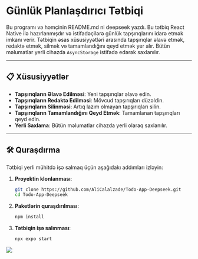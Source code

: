 # Günlük Planlaşdırıcı Tətbiqi

Bu programı və həmçinin README.md ni deepseek yazdı.
Bu tətbiq React Native ilə hazırlanmışdır və istifadəçilərə günlük tapşırıqlarını idarə etmək imkanı verir. Tətbiqin əsas xüsusiyyətləri arasında tapşırıqlar əlavə etmək, redaktə etmək, silmək və tamamlandığını qeyd etmək yer alır. Bütün məlumatlar yerli cihazda `AsyncStorage` istifadə edərək saxlanılır.

---

## 📋 Xüsusiyyətlər

- **Tapşırıqların Əlavə Edilməsi**: Yeni tapşırıqlar əlavə edin.
- **Tapşırıqların Redaktə Edilməsi**: Mövcud tapşırıqları düzəldin.
- **Tapşırıqların Silinməsi**: Artıq lazım olmayan tapşırıqları silin.
- **Tapşırıqların Tamamlandığını Qeyd Etmək**: Tamamlanan tapşırıqları qeyd edin.
- **Yerli Saxlama**: Bütün məlumatlar cihazda yerli olaraq saxlanılır.

---

## 🛠 Quraşdırma

Tətbiqi yerli mühitdə işə salmaq üçün aşağıdakı addımları izləyin:

1. **Proyektin klonlanması**:
   ```bash
   git clone https://github.com/AliCalalzade/Todo-App-Deepseek.git
   cd Todo-App-Deepseek
2. **Paketlərin quraşdırılması**:
   ```bash
   npm install
3. **Tətbiqin işə salınması**:
   ```bash
   npx expo start
<img src='https://github.com/AliCalalzade/Toda-App-Deepseek/blob/b488b3a6810ce3c88407d10b73682bf86a4e973a/assets%20/SRC.png'/>
